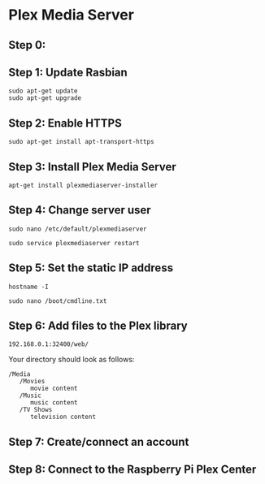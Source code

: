 # Plex Media Server

## Step 0:


## Step 1: Update Rasbian
```
sudo apt-get update
sudo apt-get upgrade
```

## Step 2: Enable HTTPS
```
sudo apt-get install apt-transport-https
```

## Step 3: Install Plex Media Server
```
apt-get install plexmediaserver-installer
```

## Step 4: Change server user
```
sudo nano /etc/default/plexmediaserver
```
```
sudo service plexmediaserver restart
```

## Step 5: Set the static IP address
```
hostname -I
```
```
sudo nano /boot/cmdline.txt
```

## Step 6: Add files to the Plex library
```
192.168.0.1:32400/web/
```

Your directory should look as follows:
```
/Media
   /Movies
      movie content
   /Music
      music content
   /TV Shows
      television content
```

## Step 7: Create/connect an account


## Step 8: Connect to the Raspberry Pi Plex Center
